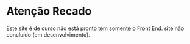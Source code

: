 # Atenção Recado
Este site é  de curso  não está pronto tem somente o Front End.
site não concluído  (em desenvolvimento).
